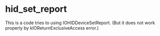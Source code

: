 # hid_set_report

This is a code tries to using IOHIDDeviceSetReport.
(But it does not work properly by kIOReturnExclusiveAccess error.)
